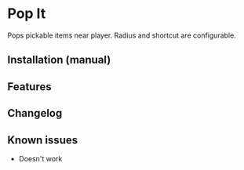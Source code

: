 ﻿# Pop It

Pops pickable items near player. Radius and shortcut are configurable.  

## Installation (manual)


## Features


## Changelog


## Known issues

- Doesn't work 